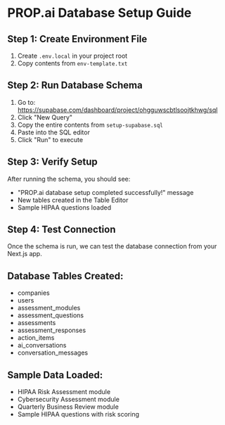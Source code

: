 # PROP.ai Database Setup Guide

## Step 1: Create Environment File
1. Create `.env.local` in your project root
2. Copy contents from `env-template.txt`

## Step 2: Run Database Schema
1. Go to: https://supabase.com/dashboard/project/ohgguwscbtlsoojtkhwg/sql
2. Click "New Query"
3. Copy the entire contents from `setup-supabase.sql`
4. Paste into the SQL editor
5. Click "Run" to execute

## Step 3: Verify Setup
After running the schema, you should see:
- "PROP.ai database setup completed successfully!" message
- New tables created in the Table Editor
- Sample HIPAA questions loaded

## Step 4: Test Connection
Once the schema is run, we can test the database connection from your Next.js app.

## Database Tables Created:
- companies
- users  
- assessment_modules
- assessment_questions
- assessments
- assessment_responses
- action_items
- ai_conversations
- conversation_messages

## Sample Data Loaded:
- HIPAA Risk Assessment module
- Cybersecurity Assessment module
- Quarterly Business Review module
- Sample HIPAA questions with risk scoring 